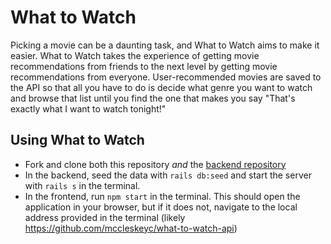 # What to Watch
Picking a movie can be a daunting task, and What to Watch aims to make it easier. What to Watch takes the experience of getting movie recommendations from friends to the next level by getting movie recommendations from everyone. User-recommended movies are saved to the API so that all you have to do is decide what genre you want to watch and browse that list until you find the one that makes you say "That's exactly what I want to watch tonight!"

## Using What to Watch
- Fork and clone both this repository *and* the [backend repository](https://github.com/mccleskeyc/what-to-watch-api)
- In the backend, seed the data with `rails db:seed` and start the server with `rails s` in the terminal. 
- In the frontend, run `npm start` in the terminal. This should open the application in your browser, but if it does not, navigate to the local address provided in the terminal (likely https://github.com/mccleskeyc/what-to-watch-api)
